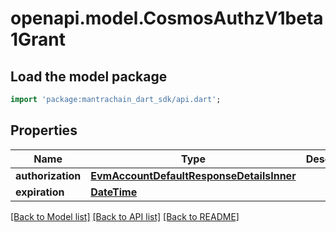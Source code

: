 # openapi.model.CosmosAuthzV1beta1Grant

## Load the model package
```dart
import 'package:mantrachain_dart_sdk/api.dart';
```

## Properties
Name | Type | Description | Notes
------------ | ------------- | ------------- | -------------
**authorization** | [**EvmAccountDefaultResponseDetailsInner**](EvmAccountDefaultResponseDetailsInner.md) |  | [optional] 
**expiration** | [**DateTime**](DateTime.md) |  | [optional] 

[[Back to Model list]](../README.md#documentation-for-models) [[Back to API list]](../README.md#documentation-for-api-endpoints) [[Back to README]](../README.md)


